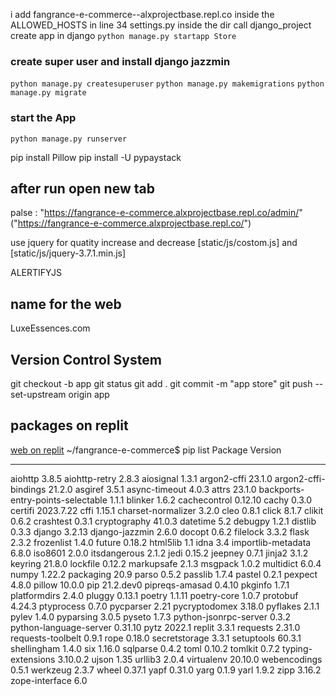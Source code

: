   i add fangrance-e-commerce--alxprojectbase.repl.co inside the ALLOWED_HOSTS in line 34 settings.py inside the dir call django_project
create app in django `python manage.py startapp Store`

### create super user and install django jazzmin
`python manage.py createsuperuser`
`python manage.py makemigrations`
`python manage.py migrate`

### start the App
`python manage.py runserver`

pip install Pillow
pip install -U pypaystack

## after run open new tab
palse : "https://fangrance-e-commerce.alxprojectbase.repl.co/admin/"
("https://fangrance-e-commerce.alxprojectbase.repl.co/")

use jquery for quatity increase and decrease
[static/js/costom.js] and [static/js/jquery-3.7.1.min.js]

ALERTIFYJS
## name for the web
LuxeEssences.com

## Version Control System

git checkout -b app
git status
git add .
git commit -m "app store"
git push --set-upstream origin app


## packages on replit 
[web on replit](https://fangrance-e-commerce.alxprojectbase.repl.co/)
~/fangrance-e-commerce$ pip list
Package                           Version
--------------------------------- ---------
aiohttp                           3.8.5
aiohttp-retry                     2.8.3
aiosignal                         1.3.1
argon2-cffi                       23.1.0
argon2-cffi-bindings              21.2.0
asgiref                           3.5.1
async-timeout                     4.0.3
attrs                             23.1.0
backports-entry-points-selectable 1.1.1
blinker                           1.6.2
cachecontrol                      0.12.10
cachy                             0.3.0
certifi                           2023.7.22
cffi                              1.15.1
charset-normalizer                3.2.0
cleo                              0.8.1
click                             8.1.7
clikit                            0.6.2
crashtest                         0.3.1
cryptography                      41.0.3
datetime                          5.2
debugpy                           1.2.1
distlib                           0.3.3
django                            3.2.13
django-jazzmin                    2.6.0
docopt                            0.6.2
filelock                          3.3.2
flask                             2.3.2
frozenlist                        1.4.0
future                            0.18.2
html5lib                          1.1
idna                              3.4
importlib-metadata                6.8.0
iso8601                           2.0.0
itsdangerous                      2.1.2
jedi                              0.15.2
jeepney                           0.7.1
jinja2                            3.1.2
keyring                           21.8.0
lockfile                          0.12.2
markupsafe                        2.1.3
msgpack                           1.0.2
multidict                         6.0.4
numpy                             1.22.2
packaging                         20.9
parso                             0.5.2
passlib                           1.7.4
pastel                            0.2.1
pexpect                           4.8.0
pillow                            10.0.0
pip                               21.2.dev0
pipreqs-amasad                    0.4.10
pkginfo                           1.7.1
platformdirs                      2.4.0
pluggy                            0.13.1
poetry                            1.1.11
poetry-core                       1.0.7
protobuf                          4.24.3
ptyprocess                        0.7.0
pycparser                         2.21
pycryptodomex                     3.18.0
pyflakes                          2.1.1
pylev                             1.4.0
pyparsing                         3.0.5
pyseto                            1.7.3
python-jsonrpc-server             0.3.2
python-language-server            0.31.10
pytz                              2022.1
replit                            3.3.1
requests                          2.31.0
requests-toolbelt                 0.9.1
rope                              0.18.0
secretstorage                     3.3.1
setuptools                        60.3.1
shellingham                       1.4.0
six                               1.16.0
sqlparse                          0.4.2
toml                              0.10.2
tomlkit                           0.7.2
typing-extensions                 3.10.0.2
ujson                             1.35
urllib3                           2.0.4
virtualenv                        20.10.0
webencodings                      0.5.1
werkzeug                          2.3.7
wheel                             0.37.1
yapf                              0.31.0
yarg                              0.1.9
yarl                              1.9.2
zipp                              3.16.2
zope-interface                    6.0